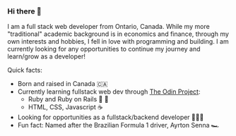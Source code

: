 ### Hi there 👋

I am a full stack web developer from Ontario, Canada. While my more "traditional" academic background is in economics and finance, through my own interests and hobbies, I fell in love with programming and building. I am currently looking for any opportunities to continue my journey and learn/grow as a developer!

Quick facts:
- Born and raised in Canada 🇨🇦
- Currently learning fullstack web dev through [The Odin Project](www.theodinproject.com):
  - Ruby and Ruby on Rails 💎 🚂
  - HTML, CSS, Javascript ☕️
- Looking for opportunities as a fullstack/backend developer 👨🏻‍💻
- Fun fact: Named after the Brazilian Formula 1 driver, Ayrton Senna 🏎

<!--
**ayrt-n/ayrt-n** is a ✨ _special_ ✨ repository because its `README.md` (this file) appears on your GitHub profile.

Here are some ideas to get you started:

- 🔭 I’m currently working on ...
- 🌱 I’m currently learning ...
- 👯 I’m looking to collaborate on ...
- 🤔 I’m looking for help with ...
- 💬 Ask me about ...
- 📫 How to reach me: ...
- 😄 Pronouns: ...
- ⚡ Fun fact: ...
-->

